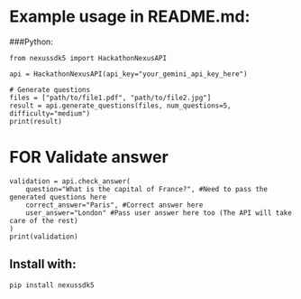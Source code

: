 # Example usage in README.md:

###Python:
```
from nexussdk5 import HackathonNexusAPI

api = HackathonNexusAPI(api_key="your_gemini_api_key_here")

# Generate questions
files = ["path/to/file1.pdf", "path/to/file2.jpg"]
result = api.generate_questions(files, num_questions=5, difficulty="medium")
print(result)
```


# FOR Validate answer
```
validation = api.check_answer(
    question="What is the capital of France?", #Need to pass the generated questions here 
    correct_answer="Paris", #Correct answer here
    user_answer="London" #Pass user answer here too (The API will take care of the rest)
)
print(validation)
```


## Install with:
```
pip install nexussdk5
```
